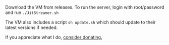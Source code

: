 Download the VM from releases. To run the server, login with root/password and run `./JitStreamer.sh`

The VM also includes a script `sh update.sh` which should update to their latest versions if needed.

If you appreciate what I do, [consider donating.](https://buymeacoffee.com/jawshoeadan)
